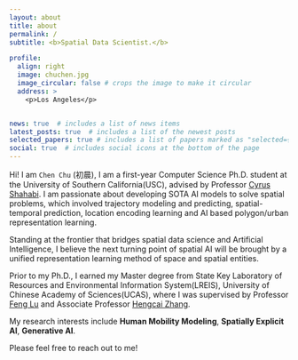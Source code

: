 ```yaml
---
layout: about
title: about
permalink: /
subtitle: <b>Spatial Data Scientist.</b>

profile:
  align: right
  image: chuchen.jpg
  image_circular: false # crops the image to make it circular
  address: >
    <p>Los Angeles</p>


news: true  # includes a list of news items
latest_posts: true  # includes a list of the newest posts
selected_papers: true # includes a list of papers marked as "selected={true}"
social: true  # includes social icons at the bottom of the page
---
```


Hi! I am `Chen Chu` (初晨), I am a first-year Computer Science Ph.D. student at the University of Southern California(USC), advised by Professor [Cyrus Shahabi](https://infolab.usc.edu/). I am passionate about developing SOTA AI models to solve spatial problems, which involved trajectory modeling and predicting, spatial-temporal prediction, location encoding learning and AI based polygon/urban representation learning. 

Standing at the frontier that bridges spatial data science and Artificial Intelligence, I believe the next turning point of spatial AI will be brought by a unified representation learning method of space and spatial entities.

Prior to my Ph.D., I earned my Master degree from State Key Laboratory of Resources and Environmental Information System(LREIS), University of Chinese Academy of Sciences(UCAS), where I was supervised by Professor [Feng Lu](https://scholar.google.com/citations?user=oeS87xoAAAAJ&hl=zh-CN) and Associate Professor [Hengcai Zhang](https://scholar.google.com/citations?user=ys6nhTMAAAAJ&hl=zh-CN&oi=ao). 

My research interests include **Human Mobility Modeling**, **Spatially Explicit AI**, **Generative AI**. 

Please feel free to reach out to me!

